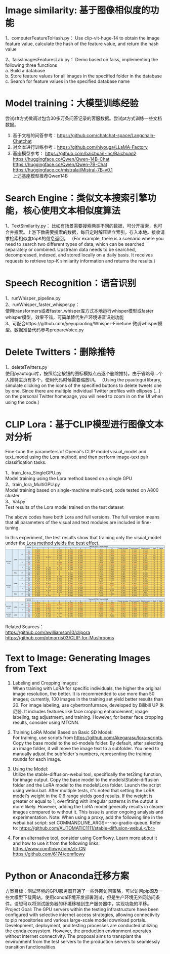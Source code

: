 # **Image similarity: 基于图像相似度的功能**
1、computerFeatureToHash.py：
Use clip-vit-huge-14 to obtain the image feature value, calculate the hash of the feature value, and return the hash value

2、faissImagesFeaturesLab.py：
Demo based on faiss, implementing the following three functions<br>
a. Build a database<br>
b. Store feature values for all images in the specified folder in the database<br>
c. Search for feature values in the specified database name

# **Model training：大模型训练经验**
尝试sft方式微调过包含30多万条问答记录的客服数据。尝试pt方式训练一些文档数据。
1. 基于文档的问答参考：https://github.com/chatchat-space/Langchain-Chatchat
2. 对文本进行训练参考：https://github.com/hiyouga/LLaMA-Factory
3. 基座模型参考：
https://github.com/baichuan-inc/Baichuan2<br>
https://huggingface.co/Qwen/Qwen-14B-Chat<br>
https://huggingface.co/Qwen/Qwen-7B-Chat<br>
https://huggingface.co/mistralai/Mistral-7B-v0.1<br>
上述基座模型推荐Qwen14B

# **Search Engine：类似文本搜索引擎功能，核心使用文本相似度算法**
1、TextSimilarity.py：
比如有场景需要搜索两类不同的数据，可分开搜索，也可合并搜索。上游下数需要搜索的数据，每日定时解压建立索引，存入本地。接收请求检索相似度topK的信息返回。
（For example, there is a scenario where you need to search two different types of data, which can be searched separately or combined. Upstream data needs to be searched, decompressed, indexed, and stored locally on a daily basis. It receives requests to retrieve top-K similarity information and returns the results.）

# **Speech Recognition：语音识别**
1、runWhisper_pipeline.py<br>
2、runWhisper_faster_whisper.py：<br>
使用transformers或者faster_whisper库方式本地运行whisper模型或faster whisper模型。效果不错，可简单替代生产环境语音识别功能<br>
3、可配合https://github.com/yeyupiaoling/Whisper-Finetune 微调whisper模型。数据准备代码参考prepareVoice.py

# **Delete Twitters：删除推特**
1、deleteTwitters.py<br>
使用pyautogui库，按照给定按钮的图标模拟点击逐个删除推特。由于省略号...个人推特主页有多个，使用代码时候需要缩放UI。
（Using the pyautogui library, simulate clicking on the icons of the specified buttons to delete tweets one by one. Since there are multiple individual Twitter profiles with ellipses (...) on the personal Twitter homepage, you will need to zoom in on the UI when using the code.）

# **CLIP Lora：基于CLIP模型进行图像文本对分析**
Fine-tune the parameters of Openai's CLIP model visual_model and text_model using the Lora method, and then perform image-text pair classification tasks.<br>

1、train_lora_SingleGPU.py<br>
Model training using the Lora method based on a single GPU<br>
2、train_lora_MultiGPU.py<br>
Model training based on single-machine multi-card, code tested on A800 cluster<br>
3、Val.py<br>
Test results of the Lora model trained on the test dataset<br>

The above codes have both Lora and full versions. The full version means that all parameters of the visual and text modules are included in fine-tuning. 

In this experiment, the test results show that training only the visual_model under the Lora method yields the best effect.<br>
![TestResults](https://github.com/reilxlx/development-data-archive/blob/main/CLIP/Data/CLIPTestData02.jpg)

Related Sources：<br>
https://github.com/awilliamson10/clipora<br>
https://github.com/ptmorris03/CLIP-for-Mushrooms<br>

# **Text to Image: Generating Images from Text**
1. Labeling and Cropping Images:</br>
When training with LoRA for specific individuals, the higher the original image resolution, the better. It is recommended to use more than 50 images; currently, 100 images in the training set yield better results than 20. For image labeling, use cybertronfurnace, developed by Bilibili UP 朱尼酱. It includes features like face cropping enhancement, image labeling, tag adjustment, and training. However, for better face cropping results, consider using MTCNN.</br>

2. Training LoRA Model Based on Basic SD Model:</br>
For training, use scripts from https://github.com/Akegarasu/lora-scripts. Copy the base model to the sd-models folder. By default, after selecting an image folder, it will move the image text to a subfolder. You need to manually adjust the subfolder's numbers, representing the training rounds for each image.</br>

3. Using the Model:</br>
Utilize the stable-diffusion-webui tool, specifically the tet2img function, for image output. Copy the base model to the models\Stable-diffusion folder and the LoRA model to the models\Lora folder. Launch the script using webui.bat. After multiple tests, it's noted that setting the LoRA model's weight in the 0.6 range yields good results. If the weight is greater or equal to 1, overfitting with irregular patterns in the output is more likely. However, adding the LoRA model generally results in clearer images compared to without it. This issue is under ongoing analysis and experimentation. Note: When using a proxy, add the following line in the webui.bat script: set COMMANDLINE_ARGS=--no-gradio-queue. Refer to: https://github.com/AUTOMATIC1111/stable-diffusion-webui.</br>

4. For an alternative tool, consider using Comflowy. Learn more about it and how to use it from the following links:</br>
https://www.comflowy.com/zh-CN</br>
https://github.com/6174/comflowy</br>

# Python or Anaconda迁移方案
方案目标：测试环境的GPU服务器开通了一些外网访问策略，可以访问pip源及一些大模型下载网站。使用conda环境开发部署测试，但是生产环境无外网访问条件。设想可以将测试服务器的环境移植到生产服务器中，实现功能的平移。</br>
Project Goal: The GPU servers within the testing infrastructure have been configured with selective internet access strategies, allowing connectivity to pip repositories and various large-scale model download portals. Development, deployment, and testing processes are conducted utilizing the conda ecosystem. However, the production environment operates without internet connectivity. The proposal aims to transplant the environment from the test servers to the production servers to seamlessly transition functionalities.
